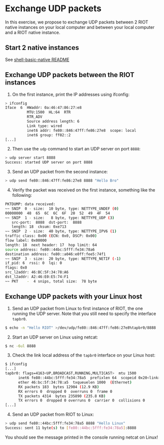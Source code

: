 # Exchange UDP packets

In this exercise, we propose to exchange UDP packets between 2 RIOT native
instances on your local computer and between your local computer and a RIOT
native instance.

## Start 2 native instances

See [shell-basic-native README](https://github.com/aabadie/riot-course-exercises/tree/master/riot-networking/shell-basic-native#)

## Exchange UDP packets between the RIOT instances

1. On the first instance, print the IP addresses using ifconfig:
  ```sh
  > ifconfig
  Iface  6  HWaddr: 0a:46:47:86:27:e8
            MTU:1500  HL:64  RTR  
            RTR_ADV  
            Source address length: 6
            Link type: wired
            inet6 addr: fe80::846:47ff:fe86:27e8  scope: local
            inet6 group: ff02::2
  [...]
  ```


2. Then use the `udp` command to start an UDP server on port `8888`:
  ```sh
  > udp server start 8888
  Success: started UDP server on port 8888
  ```

3. Send an UDP packet from the second instance:
  ```sh
  > udp send fe80::846:47ff:fe86:27e8 8888 "Hello Bro"
  ```

4. Verify the packet was received on the first instance, something like the
  following:
  ```sh
  PKTDUMP: data received:
  ~~ SNIP  0 - size:  10 byte, type: NETTYPE_UNDEF (0)
  00000000  48  65  6C  6C  6F  20  52  49  4F  54
  ~~ SNIP  1 - size:   8 byte, type: NETTYPE_UDP (3)
     src-port:  8888  dst-port:  8888
     length: 18  cksum: 0xe713
  ~~ SNIP  2 - size:  40 byte, type: NETTYPE_IPV6 (1)
  traffic class: 0x00 (ECN: 0x0, DSCP: 0x00)
  flow label: 0x00000
  length: 18  next header: 17  hop limit: 64
  source address: fe80::44bc:5fff:fe34:78a6
  destination address: fe80::a046:e0ff:fee5:74f1
  ~~ SNIP  3 - size:  20 byte, type: NETTYPE_NETIF (-1)
  if_pid: 6  rssi: 0  lqi: 0
  flags: 0x0
  src_l2addr: 46:BC:5F:34:78:A6
  dst_l2addr: A2:46:E0:E5:74:F1
  ~~ PKT    -  4 snips, total size:  78 byte
  ```

## Exchange UDP packets with your Linux host

1. Send an UDP packet from Linux to first instance of RIOT, the one running the
  UDP server. Note that you still need to specify the interface `tapbr0`.
  ```sh
  $ echo -n "Hello RIOT" >/dev/udp/fe80::846:47ff:fe86:27e8%tapbr0/8888
  ```

2. Start an UDP server on Linux using netcat:
  ```sh
  $ nc -6ul 8888
  ```

3. Check the link local address of the `tapbr0` interface on your Linux host:
  ```sh
  $ ifconfig
  [...]
  tapbr0: flags=4163<UP,BROADCAST,RUNNING,MULTICAST>  mtu 1500
        inet6 fe80::44bc:5fff:fe34:78a5  prefixlen 64  scopeid 0x20<link>
        ether 46:bc:5f:34:78:a5  txqueuelen 1000  (Ethernet)
        RX packets 183  bytes 12904 (12.9 KB)
        RX errors 0  dropped 0  overruns 0  frame 0
        TX packets 4314  bytes 235890 (235.8 KB)
        TX errors 0  dropped 0 overruns 0  carrier 0  collisions 0
  [...]
  ```

4. Send an UDP packet from RIOT to Linux:
  ```sh
  > udp send fe80::44bc:5fff:fe34:78a5 8888 "Hello Linux"
  Success: sent 11 byte(s) to [fe80::44bc:5fff:fe34:78a5]:8888
  ```
  You should see the message printed in the console running netcat on Linux!
